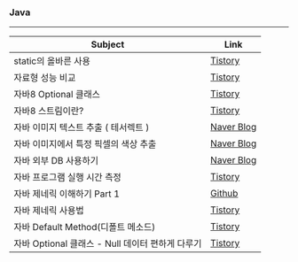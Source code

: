 ### Java 

<hr>

Subject                 |  Link
------------------ | ----------------------
static의 올바른 사용 | [Tistory](https://12bme.tistory.com/94)
자료형 성능 비교      | [Tistory](https://12bme.tistory.com/91?category=682904)
자바8 Optional 클래스 | [Tistory](https://12bme.tistory.com/469?category=682904)
자바8 스트림이란? | [Tistory](https://12bme.tistory.com/461?category=682904)
자바 이미지 텍스트 추출 ( 테서렉트 ) | [Naver Blog](https://m.blog.naver.com/PostView.nhn?blogId=ndb796&logNo=221047720286&proxyReferer=https:%2F%2Fwww.google.com%2F)
자바 이미지에서 특정 픽셀의 색상 추출 | [Naver Blog](https://m.blog.naver.com/ndb796/221047683553)
자바 외부 DB 사용하기 | [Naver Blog](https://m.blog.naver.com/ndb796/221069124984)
자바 프로그램 실행 시간 측정 | [Tistory](https://emmadeveloper.tistory.com/25)
자바 제네릭 이해하기 Part 1 | [Github](https://yaboong.github.io/java/2019/01/19/java-generics-1/)
자바 제네릭 사용법 | [Tistory](https://coding-factory.tistory.com/573)
자바 Default Method(디폴트 메소드) | [Tistory](https://siyoon210.tistory.com/95?category=839846)
자바 Optional 클래스 - Null 데이터 편하게 다루기 | [Tistory](https://siyoon210.tistory.com/91?category=839846)
